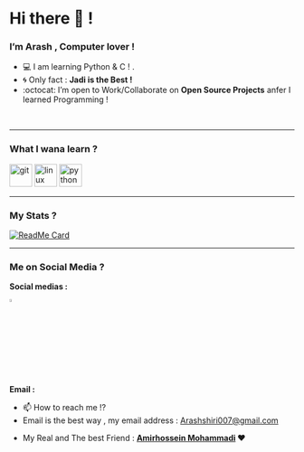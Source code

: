 <h1>Hi there 👋 !</h1>
<h3>I’m Arash , Computer lover !</h3>

- 💻 I am learning Python & C ! .
- :cyclone: Only fact : **Jadi is the Best !**
- :octocat: I’m open to Work/Collaborate on **Open Source Projects** anfer I learned Programming !

<br>

<hr>

### What I wana learn ?
<p align="left"><img src="https://www.vectorlogo.zone/logos/git-scm/git-scm-icon.svg" alt="git" width="40" height="40"/> <img src="https://devicons.github.io/devicon/devicon.git/icons/linux/linux-original.svg" alt="linux" width="40" height="40"/> <img src="https://devicons.github.io/devicon/devicon.git/icons/python/python-original.svg" alt="python" width="40" height="40"/></p>

<hr>

### My Stats ?
[![ReadMe Card](https://github-readme-stats.vercel.app/api?username=arashshiri82&show_icons=true)](https://github.com/arashshiri82)

<hr>

### Me on Social Media ?
<p><b>Social medias :</b></p>

[<img src="https://img.icons8.com/color/48/000000/twitter.png" width="3.5%"/>](https://twitter.com/Arashshiri2)

<p><b>Email :</b></p>

- 📫 How to reach me !?
- Email is the best way , my email address : Arashshiri007@gmail.com

<ul>
    <li>My Real and The best Friend : <b><a href="https://github.com/BlackIQ">Amirhossein Mohammadi</a> &hearts;</b></li>
</ul>